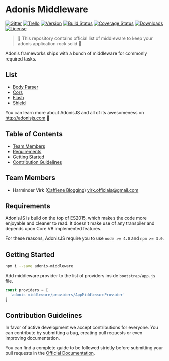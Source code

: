 # Adonis Middleware

[![Gitter](https://img.shields.io/badge/+%20GITTER-JOIN%20CHAT%20%E2%86%92-1DCE73.svg?style=flat-square)](https://gitter.im/adonisjs/adonis-framework)
[![Trello](https://img.shields.io/badge/TRELLO-%E2%86%92-89609E.svg?style=flat-square)](https://trello.com/b/yzpqCgdl/adonis-for-humans)
[![Version](https://img.shields.io/npm/v/adonis-middleware.svg?style=flat-square)](https://www.npmjs.com/package/adonis-middleware)
[![Build Status](https://img.shields.io/travis/adonisjs/adonis-middleware/master.svg?style=flat-square)](https://travis-ci.org/adonisjs/adonis-middleware)
[![Coverage Status](https://img.shields.io/coveralls/adonisjs/adonis-middleware/master.svg?style=flat-square)](https://coveralls.io/github/adonisjs/adonis-middleware?branch=master)
[![Downloads](https://img.shields.io/npm/dt/adonis-middleware.svg?style=flat-square)](https://www.npmjs.com/package/adonis-middleware)
[![License](https://img.shields.io/npm/l/adonis-framework.svg?style=flat-square)](https://opensource.org/licenses/MIT)

> :pray: This repository contains official list of middleware to keep your adonis application rock solid :evergreen_tree:

Adonis frameworks ships with a bunch of middleware for commonly required tasks.

## List

- [Body Parser](http://adonisjs.com/docs/request)
- [Cors](http://adonisjs.com/docs/cors)
- [Flash](http://adonisjs.com/docs/sessions#flash-messages)
- [Shield](http://adonisjs.com/docs/shield)

You can learn more about AdonisJS and all of its awesomeness on http://adonisjs.com :evergreen_tree:

## Table of Contents

* [Team Members](#team-members)
* [Requirements](#requirements)
* [Getting Started](#getting-started)
* [Contribution Guidelines](#contribution-guidelines)

## <a name="team-members"></a>Team Members

* Harminder Virk ([Caffiene Blogging](http://amanvirk.me/)) <virk.officials@gmail.com>

## <a name="requirements"></a>Requirements

AdonisJS is build on the top of ES2015, which makes the code more enjoyable and cleaner to read. It doesn't make use of any transpiler and depends upon Core V8 implemented features.

For these reasons, AdonisJS require you to use `node >= 4.0` and `npm >= 3.0`.

## <a name="getting-started"></a>Getting Started

```bash
npm i --save adonis-middleware
```

Add middleware provider to the list of providers inside `bootstrap/app.js` file.

```javascript
const providers = [
  'adonis-middleware/providers/AppMiddlewareProvider'
]
```

## <a name="contribution-guidelines"></a>Contribution Guidelines

In favor of active development we accept contributions for everyone. You can contribute by submitting a bug, creating pull requests or even improving documentation.

You can find a complete guide to be followed strictly before submitting your pull requests in the [Official Documentation](http://adonisjs.com/docs/2.0/contributing).
